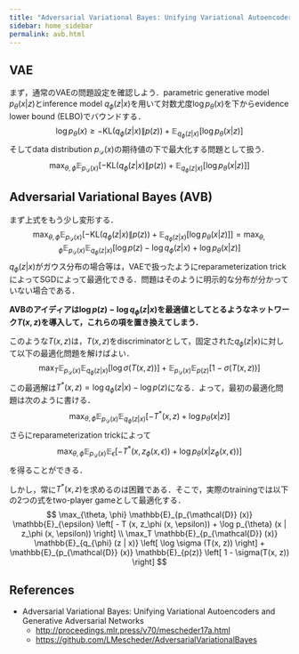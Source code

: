 ```yaml
---
title: "Adversarial Variational Bayes: Unifying Variational Autoencoders and Generative Adversarial Networks (ICML2017)"
sidebar: home_sidebar
permalink: avb.html
---
```


## VAE

まず，通常のVAEの問題設定を確認しよう．parametric generative model $p_\theta (x | z)$とinference model $q_{\phi} (z | x)$を用いて対数尤度$\log p_\theta (x)$を下からevidence lower bound (ELBO)でバウンドする．
$$
\log p_\theta (x) \geq - \mathrm{KL}( q_{\phi} (z | x) \| p(z)) + \mathbb{E}_{q_{\phi} (z | x)} \left[ \log p_{\theta} (x | z) \right]
$$
そしてdata distribution $p_{\mathcal{D}} (x)$の期待値の下で最大化する問題として扱う．
$$
\max_{\theta, \phi} \mathbb{E}_{p_{\mathcal{D}} (x)} \left[ - \mathrm{KL}( q_{\phi} (z | x) \| p(z)) + \mathbb{E}_{q_{\phi} (z | x)} \left[ \log p_{\theta} (x | z) \right] \right]
$$

## Adversarial Variational Bayes (AVB)

まず上式をもう少し変形する．
$$
\max_{\theta, \phi} \mathbb{E}_{p_{\mathcal{D}} (x)} \left[ - \mathrm{KL}( q_{\phi} (z | x) \| p(z)) + \mathbb{E}_{q_{\phi} (z | x)} \left[ \log p_{\theta} (x | z) \right] \right]
= \max_{\theta, \phi} \mathbb{E}_{p_{\mathcal{D}} (x)} \mathbb{E}_{q_{\phi} (z | x)} \left[ \log p(z) - \log q_{\phi} (z | x) + \log p_{\theta} (x | z) \right]
$$
$q_\phi (z | x)$がガウス分布の場合等は，VAEで扱ったようにreparameterization trickによってSGDによって最適化できる．問題はそのように明示的な分布が分かっていない場合である．

**AVBのアイディアは$\log p(z) - \log q_\phi (z | x)$を最適値としてとるようなネットワーク$T(x, z)$を導入して，これらの項を置き換えてしまう．**

このような$T(x, z)$は，$T(x, z)$をdiscriminatorとして，固定された$q_\phi (z | x)$に対して以下の最適化問題を解けばよい．
$$
\max_T \mathbb{E}_{p_{\mathcal{D}} (x)} \mathbb{E}_{q_{\phi} (z | x)} \left[ \log \sigma (T(x, z)) \right] + \mathbb{E}_{p_{\mathcal{D}} (x)} \mathbb{E}_{p(z)} \left[ 1 - \sigma(T(x, z)) \right]
$$
この最適解は$T^*(x, z) = \log q_\phi (z | x) - \log p(z)$になる．よって，最初の最適化問題は次のように書ける．
$$
\max_{\theta, \phi} \mathbb{E}_{p_{\mathcal{D}} (x)} \mathbb{E}_{q_{\phi} (z | x)} \left[ - T^* (x, z) + \log p_{\theta} (x | z) \right]
$$
さらにreparameterization trickによって
$$
\max_{\theta, \phi} \mathbb{E}_{p_{\mathcal{D}} (x)} \mathbb{E}_{\epsilon} \left[ - T^* (x, z_\phi (x, \epsilon)) + \log p_{\theta} (x | z_\phi (x, \epsilon)) \right]
$$
を得ることができる．

しかし，常に$T^*(x, z)$を求めるのは困難である．そこで，実際のtrainingでは以下の2つの式をtwo-player gameとして最適化する．
$$
\max_{\theta, \phi} \mathbb{E}_{p_{\mathcal{D}} (x)} \mathbb{E}_{\epsilon} \left[ - T (x, z_\phi (x, \epsilon)) + \log p_{\theta} (x | z_\phi (x, \epsilon)) \right] \\
\max_T \mathbb{E}_{p_{\mathcal{D}} (x)} \mathbb{E}_{q_{\phi} (z | x)} \left[ \log \sigma (T(x, z)) \right] + \mathbb{E}_{p_{\mathcal{D}} (x)} \mathbb{E}_{p(z)} \left[ 1 - \sigma(T(x, z)) \right]
$$

## References

- Adversarial Variational Bayes: Unifying Variational Autoencoders and Generative Adversarial Networks
    - http://proceedings.mlr.press/v70/mescheder17a.html
    - https://github.com/LMescheder/AdversarialVariationalBayes
